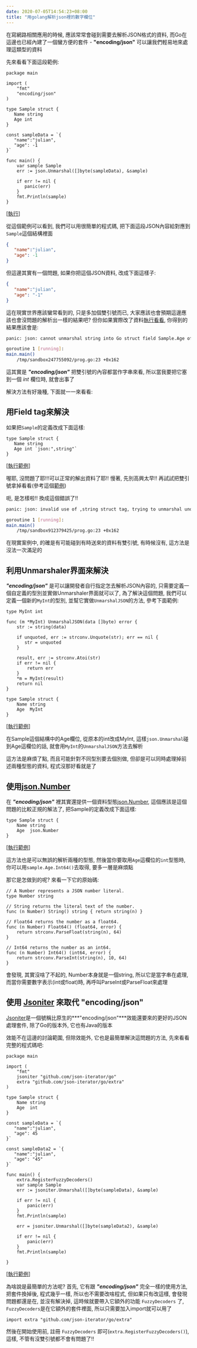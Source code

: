 ```yaml
---
date: 2020-07-05T14:54:23+08:00
title: "用golang解析json裡的數字欄位"
---
```


在寫網路相關應用的時候, 應該常常會碰到需要去解析JSON格式的資料, 而Go在這邊也已經內建了一個蠻方便的套件 - **"encoding/json"** 可以讓我們輕易地來處理這類型的資料

先來看看下面這段範例:

```golang
package main

import (
	"fmt"
	"encoding/json"
)

type Sample struct {
   Name string
   Age int 
}

const sampleData = `{
   "name":"julian",
   "age": -1
}`

func main() {
	var sample Sample
	err := json.Unmarshal([]byte(sampleData), &sample)
	
	if err != nil {
	   panic(err)
	}
	fmt.Println(sample)
}
```
[[執行](https://play.golang.org/p/YfOPBMXGGl5)]

從這個範例可以看到, 我們可以用很簡單的程式碼, 把下面這段JSON內容給對應到```Sample```這個結構裡面

```json
{
   "name":"julian",
   "age": -1
}
```

但這邊其實有一個問題, 如果你把這個JSON資料, 改成下面這樣子:

```json
{
   "name":"julian",
   "age": "-1"
}
```

這在現實世界應該蠻常看到的, 只是多加個雙引號而已, 大家應該也會預期這邊應該也會沒問題的解析出一樣的結果吧? 但你如果實際改了資料[執行看看](https://play.golang.org/p/nxMnQFY3CQ-), 你得到的結果應該會是:

```sh
panic: json: cannot unmarshal string into Go struct field Sample.Age of type int

goroutine 1 [running]:
main.main()
	/tmp/sandbox247755092/prog.go:23 +0x162
```

這其實是 ***"encoding/json"*** 把雙引號的內容都當作字串來看, 所以當我要把它塞到一個 *int* 欄位時, 就會出事了

解決方法有好幾種, 下面就一一來看看:

## 用Field tag來解決

如果把```Sample```的定義改成下面這樣:

```golang
type Sample struct {
   Name string
   Age int `json:",string"`
}
```
[[執行範例](https://play.golang.org/p/qexEcHzamM3)]

喔耶, 沒問題了耶!!!可以正常的解出資料了耶!! 慢著, 先別高興太早!! 再試試把雙引號拿掉看看(參考這個[範例](https://play.golang.org/p/Cz17VTbCBBX))

呃, 是怎樣啦!! 換成這個錯誤了!! 

```sh
panic: json: invalid use of ,string struct tag, trying to unmarshal unquoted value into int

goroutine 1 [running]:
main.main()
	/tmp/sandbox912379425/prog.go:23 +0x162
```

在現實案例中, 的確是有可能碰到有時送來的資料有雙引號, 有時候沒有, 這方法是沒法一次滿足的

## 利用Unmarshaler界面來解決

***"encoding/json"*** 是可以讓開發者自行指定怎去解析JSON內容的, 只需要定義一個自定義的型別並實做Unmarshaler界面就可以了, 為了解決這個問題, 我們可以定義一個新的```MyInt```的型別, 並幫它實做```UnmarshalJSON```的方法, 參考下面範例:

```golang
type MyInt int

func (m *MyInt) UnmarshalJSON(data []byte) error {
	str := string(data)
	
	if unquoted, err := strconv.Unquote(str); err == nil {
	   str = unquoted
	}
	
	result, err := strconv.Atoi(str)
	if err != nil {
		return err
	}
	*m = MyInt(result)
	return nil
}

type Sample struct {
	Name string
	Age  MyInt
}
```
[[執行範例](https://play.golang.org/p/FAqSuBcDXgl)]

在Sample這個結構中的Age欄位, 從原本的int改成MyInt, 這樣```json.Unmarshal```碰到Age這欄位的話, 就會用```MyInt```的```UnmarshalJSON```方法去解析

這方法是麻煩了點, 而且可能針對不同型別要去個別做, 但卻是可以同時處理掉前述兩種型態的資料, 程式沒那好看就是了

## 使用[json.Number](https://golang.org/pkg/encoding/json/#Number)

在 ***"encoding/json"*** 裡其實還提供一個資料型態[json.Number](https://golang.org/pkg/encoding/json/#Number), 這個應該是這個問題的比較正規的解法了, 把Sample的定義改成下面這樣:

```golang
type Sample struct {
	Name string
	Age  json.Number
}
```
[[執行範例](https://play.golang.org/p/sWbmNX1aZwi)]

這方法也是可以無誤的解析兩種的型態, 然後當你要取用```Age```這欄位的```int```型態時, 你可以用```sample.Age.Int64()```去取得, 要多一層是麻煩點

那它是怎做到的呢? 來看一下它的原始碼:

```golang
// A Number represents a JSON number literal.
type Number string

// String returns the literal text of the number.
func (n Number) String() string { return string(n) }

// Float64 returns the number as a float64.
func (n Number) Float64() (float64, error) {
	return strconv.ParseFloat(string(n), 64)
}

// Int64 returns the number as an int64.
func (n Number) Int64() (int64, error) {
	return strconv.ParseInt(string(n), 10, 64)
}
```

會發現, 其實沒啥了不起的, Number本身就是一個string, 所以它是當字串在處理, 而當你需要數字表示(int或float)時, 再呼叫ParseInt或ParseFloat來處理

## 使用 [Jsoniter](https://github.com/json-iterator/go) 來取代 "encoding/json"

[Jsoniter](https://github.com/json-iterator/go)是一個號稱比原生的***"encoding/json"***效能還要來的更好的JSON處理套件, 除了Go的版本外, 它也有Java的版本

效能不在這邊的討論範圍, 但除效能外, 它也是最簡單解決這問題的方法, 先來看看完整的程式碼吧:

```golang
package main

import (
	"fmt"
	jsoniter "github.com/json-iterator/go"
	extra "github.com/json-iterator/go/extra"
)

type Sample struct {
	Name string
	Age  int
}

const sampleData = `{
   "name":"julian",
   "age": 45
}`

const sampleData2 = `{
   "name":"julian",
   "age": "45"
}`

func main() {
	extra.RegisterFuzzyDecoders()
	var sample Sample
	err := jsoniter.Unmarshal([]byte(sampleData), &sample)

	if err != nil {
		panic(err)
	}
	fmt.Println(sample)

	err = jsoniter.Unmarshal([]byte(sampleData2), &sample)

	if err != nil {
		panic(err)
	}
	fmt.Println(sample)

}
```
[[執行範例](https://play.golang.org/p/vKl1YcH6lt8)]

為啥說是最簡單的方法呢? 首先, 它有跟 ***"encoding/json"*** 完全一樣的使用方法, 把套件換掉後, 程式幾乎一樣, 所以也不需要改啥程式, 但如果只有改這樣, 會發現問題都還是在, 並沒有解決掉, 這時候就要帶入它額外的功能 ```FuzzyDecoders``` 了, ```FuzzyDecoders```是在它額外的套件裡面, 所以只需要加入import就可以用了

```golang
import extra "github.com/json-iterator/go/extra"
```

然後在開始使用前, 註冊 ```FuzzyDecoders``` 即可(```extra.RegisterFuzzyDecoders()```), 這樣, 不管有沒雙引號都不會有問題了!!

